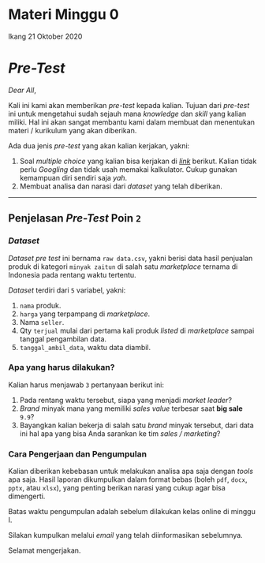 Materi Minggu 0
================
Ikang
21 Oktober 2020

# *Pre-Test*

*Dear All*,

Kali ini kami akan memberikan *pre-test* kepada kalian. Tujuan dari
*pre-test* ini untuk mengetahui sudah sejauh mana *knowledge* dan
*skill* yang kalian miliki. Hal ini akan sangat membantu kami dalam
membuat dan menentukan materi / kurikulum yang akan diberikan.

Ada dua jenis *pre-test* yang akan kalian kerjakan, yakni:

1.  Soal *multiple choice* yang kalian bisa kerjakan di
    [*link*](https://forms.gle/1HQpW9bDY6nThpfm9) berikut. Kalian tidak
    perlu *Googling* dan tidak usah memakai kalkulator. Cukup gunakan
    kemampuan diri sendiri saja *yah*.
2.  Membuat analisa dan narasi dari *dataset* yang telah diberikan.

-----

## Penjelasan *Pre-Test* Poin `2`

### *Dataset*

*Dataset pre test* ini bernama `raw data.csv`, yakni berisi data hasil
penjualan produk di kategori `minyak zaitun` di salah satu *marketplace*
ternama di Indonesia pada rentang waktu tertentu.

*Dataset* terdiri dari `5` variabel, yakni:

1.  `nama` produk.
2.  `harga` yang terpampang di *marketplace*.
3.  Nama `seller`.
4.  Qty `terjual` mulai dari pertama kali produk *listed* di
    *marketplace* sampai tanggal pengambilan data.
5.  `tanggal_ambil_data`, waktu data diambil.

### Apa yang harus dilakukan?

Kalian harus menjawab `3` pertanyaan berikut ini:

1.  Pada rentang waktu tersebut, siapa yang menjadi *market leader*?
2.  *Brand* minyak mana yang memiliki *sales value* terbesar saat **big
    sale** `9.9`?
3.  Bayangkan kalian bekerja di salah satu *brand* minyak tersebut, dari
    data ini hal apa yang bisa Anda sarankan ke tim *sales / marketing*?

### Cara Pengerjaan dan Pengumpulan

Kalian diberikan kebebasan untuk melakukan analisa apa saja dengan
*tools* apa saja. Hasil laporan dikumpulkan dalam format bebas (boleh
`pdf`, `docx`, `pptx`, atau `xlsx`), yang penting berikan narasi yang
cukup agar bisa dimengerti.

Batas waktu pengumpulan adalah sebelum dilakukan kelas online di minggu
I.

Silakan kumpulkan melalui _email_ yang telah diinformasikan sebelumnya.

Selamat mengerjakan.
